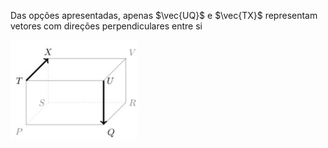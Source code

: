 Das opções apresentadas, apenas $\vec{UQ}$ e $\vec{TX}$ representam vetores com direções perpendiculares entre si

![Alt text](image-1.png)